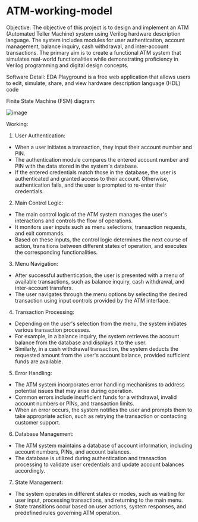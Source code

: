 # ATM-working-model

Objective:
The objective of this project is to design and implement an ATM (Automated Teller Machine) system using Verilog hardware description language. The system includes modules for user authentication, account management, balance inquiry, cash withdrawal, and inter-account transactions. The primary aim is to create a functional ATM system that simulates real-world functionalities while demonstrating proficiency in Verilog programming and digital design concepts.

Software Detail: EDA Playground is a free web application that allows users to edit, simulate, share, and view hardware description language (HDL) code

Finite State Machine (FSM) diagram:

![image](https://github.com/user-attachments/assets/b17f95bb-01fb-4ece-b5fd-da2b413995ca)

Working:
1.	User Authentication:
-	When a user initiates a transaction, they input their account number and PIN.
-	The authentication module compares the entered account number and PIN with the data stored in the system's database.
-	If the entered credentials match those in the database, the user is authenticated and granted access to their account. Otherwise, authentication fails, and the user is prompted to re-enter their credentials.

2.	Main Control Logic:
-	The main control logic of the ATM system manages the user's interactions and controls the flow of operations.
-	It monitors user inputs such as menu selections, transaction requests, and exit commands.
-	Based on these inputs, the control logic determines the next course of action, transitions between different states of operation, and executes the corresponding functionalities.
 
3.	Menu Navigation:
-	After successful authentication, the user is presented with a menu of available transactions, such as balance inquiry, cash withdrawal, and inter-account transfers.
-	The user navigates through the menu options by selecting the desired transaction using input controls provided by the ATM interface.

4.	Transaction Processing:
-	Depending on the user's selection from the menu, the system initiates various transaction processes.
-	For example, in a balance inquiry, the system retrieves the account balance from the database and displays it to the user.
-	Similarly, in a cash withdrawal transaction, the system deducts the requested amount from the user's account balance, provided sufficient funds are available.

5.	Error Handling:
-	The ATM system incorporates error handling mechanisms to address potential issues that may arise during operation.
-	Common errors include insufficient funds for a withdrawal, invalid account numbers or PINs, and transaction limits.
-	When an error occurs, the system notifies the user and prompts them to take appropriate action, such as retrying the transaction or contacting customer support.

6.	Database Management:
-	The ATM system maintains a database of account information, including account numbers, PINs, and account balances.
-	The database is utilized during authentication and transaction processing to validate user credentials and update account balances accordingly.

7.	State Management:
-	The system operates in different states or modes, such as waiting for user input, processing transactions, and returning to the main menu.
-	State transitions occur based on user actions, system responses, and predefined rules governing ATM operation.
 

